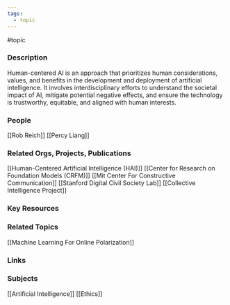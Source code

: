 ```yaml
---
tags:
  - topic
---
```

#topic 

### Description

Human-centered AI is an approach that prioritizes human considerations, values, and benefits in the development and deployment of artificial intelligence. It involves interdisciplinary efforts to understand the societal impact of AI, mitigate potential negative effects, and ensure the technology is trustworthy, equitable, and aligned with human interests.

### People

[[Rob Reich]]
[[Percy Liang]]

### Related Orgs, Projects, Publications

[[Human-Centered Artificial Intelligence (HAI)]]
[[Center for Research on Foundation Models (CRFM)]]
[[Mit Center For Constructive Communication]]
[[Stanford Digital Civil Society Lab]]
[[Collective Intelligence Project]]

### Key Resources

### Related Topics

[[Machine Learning For Online Polarization]]

### Links

### Subjects

[[Artificial Intelligence]]
[[Ethics]]



